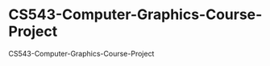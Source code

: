 CS543-Computer-Graphics-Course-Project
======================================

CS543-Computer-Graphics-Course-Project
